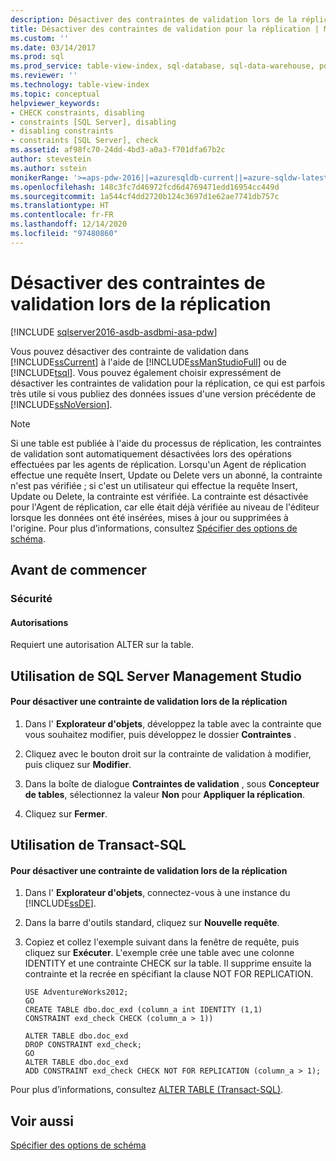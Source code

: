 ```yaml
---
description: Désactiver des contraintes de validation lors de la réplication
title: Désactiver des contraintes de validation pour la réplication | Microsoft Docs
ms.custom: ''
ms.date: 03/14/2017
ms.prod: sql
ms.prod_service: table-view-index, sql-database, sql-data-warehouse, pdw
ms.reviewer: ''
ms.technology: table-view-index
ms.topic: conceptual
helpviewer_keywords:
- CHECK constraints, disabling
- constraints [SQL Server], disabling
- disabling constraints
- constraints [SQL Server], check
ms.assetid: af98fc70-24dd-4bd3-a0a3-f701dfa67b2c
author: stevestein
ms.author: sstein
monikerRange: '>=aps-pdw-2016||=azuresqldb-current||=azure-sqldw-latest||>=sql-server-2016||>=sql-server-linux-2017||=azuresqldb-mi-current'
ms.openlocfilehash: 148c3fc7d46972fcd6d4769471edd16954cc449d
ms.sourcegitcommit: 1a544cf4dd2720b124c3697d1e62ae7741db757c
ms.translationtype: HT
ms.contentlocale: fr-FR
ms.lasthandoff: 12/14/2020
ms.locfileid: "97480860"
---
```

# <a name="disable-check-constraints-for-replication"></a>Désactiver des contraintes de validation lors de la réplication
[!INCLUDE [sqlserver2016-asdb-asdbmi-asa-pdw](../../includes/applies-to-version/sqlserver2016-asdb-asdbmi-asa-pdw.md)]

  Vous pouvez désactiver des contrainte de validation dans [!INCLUDE[ssCurrent](../../includes/sscurrent-md.md)] à l'aide de [!INCLUDE[ssManStudioFull](../../includes/ssmanstudiofull-md.md)] ou de [!INCLUDE[tsql](../../includes/tsql-md.md)]. Vous pouvez également choisir expressément de désactiver les contraintes de validation pour la réplication, ce qui est parfois très utile si vous publiez des données issues d'une version précédente de [!INCLUDE[ssNoVersion](../../includes/ssnoversion-md.md)].  
  
> [!NOTE]  
>  Si une table est publiée à l'aide du processus de réplication, les contraintes de validation sont automatiquement désactivées lors des opérations effectuées par les agents de réplication. Lorsqu'un Agent de réplication effectue une requête Insert, Update ou Delete vers un abonné, la contrainte n'est pas vérifiée ; si c'est un utilisateur qui effectue la requête Insert, Update ou Delete, la contrainte est vérifiée. La contrainte est désactivée pour l'Agent de réplication, car elle était déjà vérifiée au niveau de l'éditeur lorsque les données ont été insérées, mises à jour ou supprimées à l'origine. Pour plus d’informations, consultez [Spécifier des options de schéma](../../relational-databases/replication/publish/specify-schema-options.md).  
  
##  <a name="before-you-begin"></a><a name="BeforeYouBegin"></a> Avant de commencer  
  
###  <a name="security"></a><a name="Security"></a> Sécurité  
  
####  <a name="permissions"></a><a name="Permissions"></a> Autorisations  
 Requiert une autorisation ALTER sur la table.  
  
##  <a name="using-sql-server-management-studio"></a><a name="SSMSProcedure"></a> Utilisation de SQL Server Management Studio  
  
#### <a name="to-disable-a-check-constraint-for-replication"></a>Pour désactiver une contrainte de validation lors de la réplication  
  
1.  Dans l' **Explorateur d'objets**, développez la table avec la contrainte que vous souhaitez modifier, puis développez le dossier **Contraintes** .  
  
2.  Cliquez avec le bouton droit sur la contrainte de validation à modifier, puis cliquez sur **Modifier**.  
  
3.  Dans la boîte de dialogue **Contraintes de validation** , sous **Concepteur de tables**, sélectionnez la valeur **Non** pour **Appliquer la réplication**.  
  
4.  Cliquez sur **Fermer**.  

##  <a name="using-transact-sql"></a><a name="TsqlProcedure"></a> Utilisation de Transact-SQL  
  
#### <a name="to-disable-a-check-constraint-for-replication"></a>Pour désactiver une contrainte de validation lors de la réplication  
  
1.  Dans l' **Explorateur d'objets**, connectez-vous à une instance du [!INCLUDE[ssDE](../../includes/ssde-md.md)].  
  
2.  Dans la barre d'outils standard, cliquez sur **Nouvelle requête**.  
  
3.  Copiez et collez l'exemple suivant dans la fenêtre de requête, puis cliquez sur **Exécuter**. L'exemple crée une table avec une colonne IDENTITY et une contrainte CHECK sur la table. Il supprime ensuite la contrainte et la recrée en spécifiant la clause NOT FOR REPLICATION.  
  
    ```  
    USE AdventureWorks2012;  
    GO  
    CREATE TABLE dbo.doc_exd (column_a int IDENTITY (1,1)   
    CONSTRAINT exd_check CHECK (column_a > 1))   
  
    ALTER TABLE dbo.doc_exd   
    DROP CONSTRAINT exd_check;   
    GO  
    ALTER TABLE dbo.doc_exd    
    ADD CONSTRAINT exd_check CHECK NOT FOR REPLICATION (column_a > 1);  
    ```  
  
 Pour plus d’informations, consultez [ALTER TABLE &#40;Transact-SQL&#41;](../../t-sql/statements/alter-table-transact-sql.md).  
  
###  <a name="TsqlExample"></a>   
## <a name="see-also"></a>Voir aussi  
 [Spécifier des options de schéma](../../relational-databases/replication/publish/specify-schema-options.md)  
  
  
